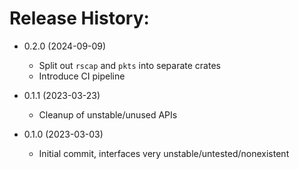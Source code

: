 # Release History:

* 0.2.0 (2024-09-09)
  - Split out `rscap` and `pkts` into separate crates
  - Introduce CI pipeline

* 0.1.1 (2023-03-23)
  - Cleanup of unstable/unused APIs

* 0.1.0 (2023-03-03)
  - Initial commit, interfaces very unstable/untested/nonexistent